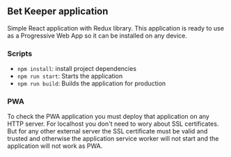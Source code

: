 ## Bet Keeper application

Simple React application with Redux library. This application is ready to use as a
Progressive Web App so it can be installed on any device.

### Scripts

- `npm install`: install project dependencies
- `npm run start`: Starts the application
- `npm run build`: Builds the application for production

### PWA

To check the PWA application you must deploy that application on any HTTP server. For
localhost you don't need to wory about SSL certificates. But for any other external server
the SSL certificate must be valid and trusted and otherwise the application service worker
will not start and the application will not work as PWA.
